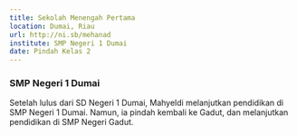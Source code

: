 ```yaml
---
title: Sekolah Menengah Pertama
location: Dumai, Riau
url: http://ni.sb/mehanad
institute: SMP Negeri 1 Dumai
date: Pindah Kelas 2
---
```


### SMP Negeri 1 Dumai

Setelah lulus dari SD Negeri 1 Dumai, Mahyeldi melanjutkan pendidikan di SMP Negeri 1 Dumai. Namun, ia pindah kembali ke Gadut, dan melanjutkan pendidikan di SMP Negeri Gadut.
